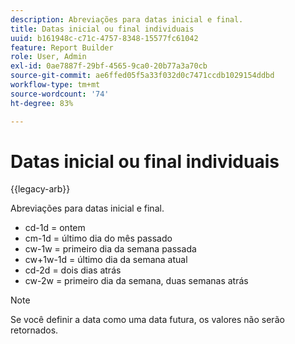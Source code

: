 ```yaml
---
description: Abreviações para datas inicial e final.
title: Datas inicial ou final individuais
uuid: b161948c-c71c-4757-8348-15577fc61042
feature: Report Builder
role: User, Admin
exl-id: 0ae7887f-29bf-4565-9ca0-20b77a3a70cb
source-git-commit: ae6ffed05f5a33f032d0c7471ccdb1029154ddbd
workflow-type: tm+mt
source-wordcount: '74'
ht-degree: 83%

---
```


# Datas inicial ou final individuais

{{legacy-arb}}

Abreviações para datas inicial e final.

* cd-1d = ontem
* cm-1d = último dia do mês passado
* cw-1w = primeiro dia da semana passada
* cw+1w-1d = último dia da semana atual
* cd-2d = dois dias atrás
* cw-2w = primeiro dia da semana, duas semanas atrás

>[!NOTE]
>
>Se você definir a data como uma data futura, os valores não serão retornados.
